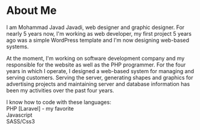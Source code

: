 # About Me

I am Mohammad Javad Javadi, web designer and graphic designer.
For nearly 5 years now, I'm working as web developer, my first project 5 years ago was a simple WordPress template and I'm now designing web-based systems.

At the moment, I'm working on software development company and my responsible for the website as well as the PHP programmer. For the four years in which I operate, I designed a web-based system for managing and serving customers. Serving the server, generating shapes and graphics for advertising projects and maintaining server and database information has been my activities over the past four years.

I know how to code with these languages:
<br>
PHP [Laravel] - my favorite
<br>
Javascript
<br>
SASS/Css3
<br>
